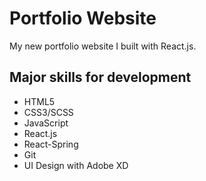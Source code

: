 # Portfolio Website

My new portfolio website I built with React.js.

## Major skills for development

- HTML5
- CSS3/SCSS
- JavaScript
- React.js
- React-Spring
- Git
- UI Design with Adobe XD
